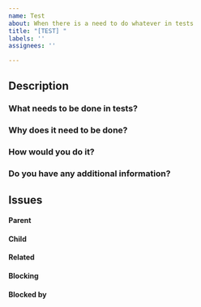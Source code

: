 ```yaml
---
name: Test
about: When there is a need to do whatever in tests
title: "[TEST] "
labels: ''
assignees: ''

---
```


## Description

### What needs to be done in tests?



### Why does it need to be done?



### How would you do it?


 
### Do you have any additional information?



##  Issues
<!-- Issue relationships
If it is possible, link issues via task lists sorted by issue numbers like:

- [ ] #1 [BUG] X is not working
- [ ] #2 [DESIGN] Design for X
-->

#### Parent



#### Child



#### Related



#### Blocking



#### Blocked by
